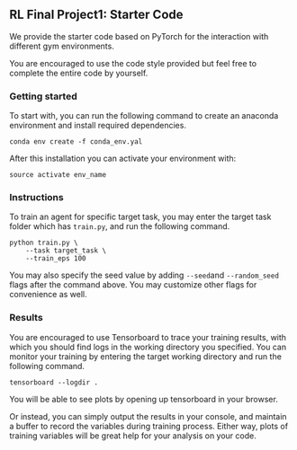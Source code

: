 ## RL Final Project1: Starter Code

We provide the starter code based on PyTorch for the interaction with different gym environments. 

You are encouraged to use the code style provided but feel free to complete the entire code by yourself.

### Getting started

To start with, you can run the following command to create an anaconda environment and install required dependencies.

```
conda env create -f conda_env.yal
```

After this installation you can activate your environment with:

```
source activate env_name
```

### Instructions

To train an agent for specific target task, you may enter the target task folder which has `train.py`, and run the following command.

```
python train.py \
	--task target_task \
	--train_eps 100
```

You may also specify the seed value by adding `--seed`and `--random_seed` flags after the command above. You may customize other flags for convenience as well.

### Results

You are encouraged to use Tensorboard to trace your training results, with which you should find logs in the working directory you specified. You can monitor your training by entering the target working directory and run the following command.

```
tensorboard --logdir .
```

You will be able to see plots by opening up tensorboard in your browser.

Or instead, you can simply output the results in your console, and maintain a buffer to record the variables during training process. Either way, plots of training variables will be great help for your analysis on your code.